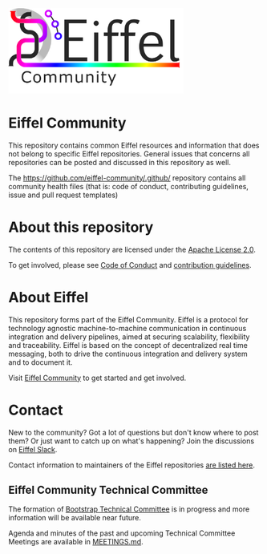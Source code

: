 <img src="./images/community-logo.png" alt="Eiffel Community Repository Template" width="350"/>

# Eiffel Community
This repository contains common Eiffel resources and information that does not belong to specific Eiffel repositories. General issues that concerns all repositories can be posted and discussed in this repository as well.

The https://github.com/eiffel-community/.github/ repository contains all community health files (that is: code of conduct, contributing guidelines, issue and pull request templates)

# About this repository
The contents of this repository are licensed under the [Apache License 2.0](./LICENSE).

To get involved, please see [Code of Conduct](https://github.com/eiffel-community/.github/blob/master/CODE_OF_CONDUCT.md) and [contribution guidelines](https://github.com/eiffel-community/.github/blob/master/CONTRIBUTING.md).

# About Eiffel
This repository forms part of the Eiffel Community. Eiffel is a protocol for technology agnostic machine-to-machine communication in continuous integration and delivery pipelines, aimed at securing scalability, flexibility and traceability. Eiffel is based on the concept of decentralized real time messaging, both to drive the continuous integration and delivery system and to document it.

Visit [Eiffel Community](https://eiffel-community.github.io) to get started and get involved.

# Contact
New to the community? Got a lot of questions but don't know where to post them? Or just want to catch up on what's happening?
Join the discussions on [Eiffel Slack](https://join.slack.com/t/eiffel-workspace/shared_invite/enQtOTI3MzEzMzY4Mzg0LTA3NDVmNjgzZjk1YTFjNzk5OWE4MjExYzE1ODU1NzA1YzY5MzhlZmYxZmIwMzhiM2ExOWM4ZGJlYzdkN2M5OTE).

Contact information to maintainers of the Eiffel repositories [are listed here](./CONTACT.md).

## Eiffel Community Technical Committee

The formation of [Bootstrap Technical Committee](./GOVERNANCE.md#community-bootstrap-process) is in progress and more information will be available near future.

Agenda and minutes of the past and upcoming Technical Committee Meetings are available in [MEETINGS.md](./MEETINGS.md).
